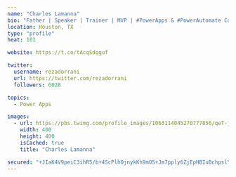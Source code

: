 ```yaml
---
name: "Charles Lamanna"
bio: "Father | Speaker | Trainer | MVP | #PowerApps & #PowerAutomate Community Super User | YouTuber Right-pointing triangle http://youtube.com/c/rezadorrani | Learn - Share - Clockwise rightwards and leftwards open circle arrows"
location: Houston, TX
type: "profile"
heat: 101

website: https://t.co/tAcqSdqguf

twitter:
  username: rezadorrani
  url: https://twitter.com/rezadorrani
  followers: 6028

topics:
  - Power Apps

images:
  - url: https://pbs.twimg.com/profile_images/1063114045270777856/qeT-jpWr_400x400.jpg
    width: 400
    height: 400
    isCached: true
    title: "Charles Lamanna"

secured: "+JIaK4V9peiC3ihR5/b+4ScPlh0jnykKh9mO5+Jm7pply6ZjEpHBIuBchpslYLCDsiToB59RbywCJGr55phQlk8RVr382mWaTAySKDIV+LMFSqJtiWfNb8WWl1ZmbkVk8hcIthkY86UO/I5RsoUMix5xIF+lkImzOSE1du431f1bHVOrfDAPgpVWuVxSa3x6LKTMalQ5kAOhLDmcb7+hx1x35UN01wxDEaB8IpCSlXwa9F6P9uo/urp5Na9fwPGocUrlCNDoQWrqoDW0jvqI84JkgLtYEudAQjEClDh767g9ggQ3wZDW7fmh9rpNthsNp2x1MM6Qfj55296ZcEekzwEX9z3KBhmo+NM2IAUp8xp5fRKgMyf4KAW5c+DNgwL5NJm9mmax9IaZoVoZXqC/BucO4hxLPOSgwIwYzZYG9eM=;LREcEVp4ZJeFfTckZABH/A=="
---
```


